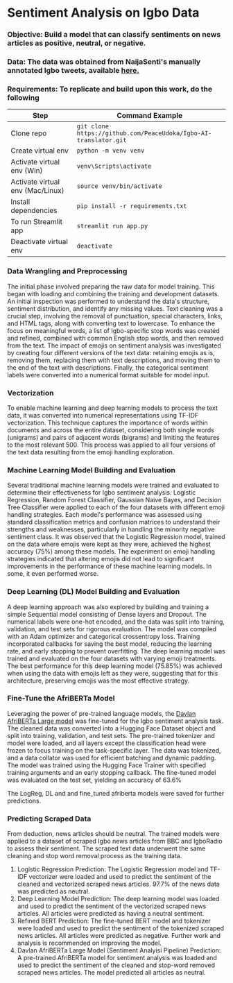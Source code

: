 # Sentiment Analysis on Igbo Data

### Objective: Build a model that can classify sentiments on news articles as positive, neutral, or negative.

### Data: The data was obtained from NaijaSenti's manually annotated Igbo tweets, available [here.](https://github.com/hausanlp/NaijaSenti/tree/main)

### Requirements: To replicate and build upon this work, do the following

| Step | Command Example |
|-----------------------------|---------------------------------------------------------| 
| Clone repo | `git clone https://github.com/PeaceUdoka/Igbo-AI-translator.git` | 
| Create virtual env | `python -m venv venv` | 
| Activate virtual env (Win) | `venv\Scripts\activate` | 
| Activate virtual env (Mac/Linux) | `source venv/bin/activate` | 
| Install dependencies | `pip install -r requirements.txt` | 
| To run Streamlit app | `streamlit run app.py` | 
| Deactivate virtual env | `deactivate`

### Data Wrangling and Preprocessing

The initial phase involved preparing the raw data for model training. This began with loading and combining the training and development datasets. An initial inspection was performed to understand the data's structure, sentiment distribution, and identify any missing values.
Text cleaning was a crucial step, involving the removal of punctuation, special characters, links, and HTML tags, along with converting text to lowercase. To enhance the focus on meaningful words, a list of Igbo-specific stop words was created and refined, combined with common English stop words, and then removed from the text. The impact of emojis on sentiment analysis was investigated by creating four different versions of the text data: retaining emojis as is, removing them, replacing them with text descriptions, and moving them to the end of the text with descriptions. Finally, the categorical sentiment labels were converted into a numerical format suitable for model input.

### Vectorization

To enable machine learning and deep learning models to process the text data, it was converted into numerical representations using TF-IDF vectorization. This technique captures the importance of words within documents and across the entire dataset, considering both single words (unigrams) and pairs of adjacent words (bigrams) and limiting the features to the most relevant 500. This process was applied to all four versions of the text data resulting from the emoji handling exploration.

### Machine Learning Model Building and Evaluation

Several traditional machine learning models were trained and evaluated to determine their effectiveness for Igbo sentiment analysis. Logistic Regression, Random Forest Classifier, Gaussian Naive Bayes, and Decision Tree Classifier were applied to each of the four datasets with different emoji handling strategies. Each model's performance was assessed using standard classification metrics and confusion matrices to understand their strengths and weaknesses, particularly in handling the minority negative sentiment class. It was observed that the Logistic Regression model, trained on the data where emojis were kept as they were, achieved the highest accuracy (75%) among these models. The experiment on emoji handling strategies indicated that altering emojis did not lead to significant improvements in the performance of these machine learning models. In some, it even performed worse.

### Deep Learning (DL) Model Building and Evaluation

A deep learning approach was also explored by building and training a simple Sequential model consisting of Dense layers and Dropout. The numerical labels were one-hot encoded, and the data was split into training, validation, and test sets for rigorous evaluation. The model was compiled with an Adam optimizer and categorical crossentropy loss. Training incorporated callbacks for saving the best model, reducing the learning rate, and early stopping to prevent overfitting. The deep learning model was trained and evaluated on the four datasets with varying emoji treatments. The best performance for this deep learning model (75.85%) was achieved when using the data with emojis left as they were, suggesting that for this architecture, preserving emojis was the most effective strategy.

### Fine-Tune the AfriBERTa Model

Leveraging the power of pre-trained language models, the [Davlan AfriBERTa Large model](https://huggingface.co/castorini/afriberta_large) was fine-tuned for the Igbo sentiment analysis task. The cleaned data was converted into a Hugging Face Dataset object and split into training, validation, and test sets. The pre-trained tokenizer and model were loaded, and all layers except the classification head were frozen to focus training on the task-specific layer. The data was tokenized, and a data collator was used for efficient batching and dynamic padding. The model was trained using the Hugging Face Trainer with specified training arguments and an early stopping callback. The fine-tuned model was evaluated on the test set, yielding an accuracy of 63.6%

The LogReg, DL and and fine_tuned afriberta models were saved for further predictions.

### Predicting Scraped Data

From deduction, news articles should be neutral. The trained models were applied to a dataset of scraped Igbo news articles from BBC and IgboRadio to assess their sentiment. The scraped text data underwent the same cleaning and stop word removal process as the training data.
1.	Logistic Regression Prediction: The Logistic Regression model and TF-IDF vectorizer were loaded and used to predict the sentiment of the cleaned and vectorized scraped news articles. 97.7% of the news data was predicted as neutral.
2.	Deep Learning Model Prediction: The deep learning model was loaded and used to predict the sentiment of the vectorized scraped news articles. All articles were predicted as having a neutral sentiment.
3.	Refined BERT Prediction: The fine-tuned BERT model and tokenizer were loaded and used to predict the sentiment of the tokenized scraped news articles. All articles were predicted as negative. Further work and analysis is recommended on improving the model.
4.	Davlan AfriBERTa Large Model (Sentiment Analyisi Pipeline) Prediction: A pre-trained AfriBERTa model for sentiment analysis was loaded and used to predict the sentiment of the cleaned and stop-word removed scraped news articles. The model predicted all articles as neutral. 
